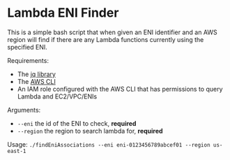 # Lambda ENI Finder

This is a simple bash script that when given an ENI identifier and an AWS region will find if there are any Lambda functions currently using the specified ENI.

Requirements:
- The [jq library](https://stedolan.github.io/jq/)
- The [AWS CLI](https://docs.aws.amazon.com/cli/latest/userguide/cli-chap-install.html)
- An IAM role configured with the AWS CLI that has permissions to query Lambda and EC2/VPC/ENIs

Arguments:
- `--eni` the id of the ENI to check, __required__
- `--region` the region to search lambda for, __required__

 Usage:
 ```./findEniAssociations --eni eni-0123456789abcef01 --region us-east-1```
